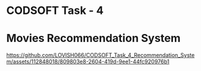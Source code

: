 # CODSOFT Task - 4
# Movies Recommendation System
https://github.com/LOVISH066/CODSOFT_Task_4_Recommendation_System/assets/112848018/809803e8-2604-419d-9ee1-44fc920976b1
